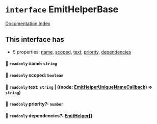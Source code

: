 # `interface` EmitHelperBase

[Documentation Index](../README.md)

## This interface has

- 5 properties:
[name](#-readonly-name-string),
[scoped](#-readonly-scoped-boolean),
[text](#-readonly-text-string--node-emithelperuniquenamecallback--string),
[priority](#-readonly-priority-number),
[dependencies](#-readonly-dependencies-emithelper)


#### 📄 `readonly` name: `string`



#### 📄 `readonly` scoped: `boolean`



#### 📄 `readonly` text: `string` | ((node: [EmitHelperUniqueNameCallback](../private.type.EmitHelperUniqueNameCallback/README.md)) => `string`)



#### 📄 `readonly` priority?: `number`



#### 📄 `readonly` dependencies?: [EmitHelper](../private.type.EmitHelper/README.md)\[]



